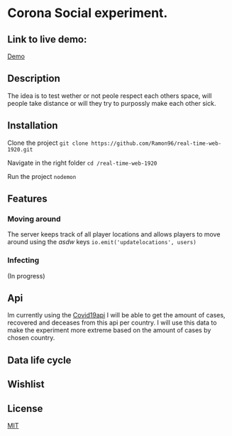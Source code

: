 # Corona Social experiment.

<!-- Add a link to your live demo in Github Pages 🌐-->
## Link to live demo:
[Demo](https://rule-the-world.herokuapp.com/social)

<!-- ☝️ replace this description with a description of your own work -->
## Description
The idea is to test wether or not peole respect each others space, will people take distance or will they try to purpossly make each other sick. 

<!-- Add a nice image here at the end of the week, showing off your shiny frontend 📸 -->

<!-- Maybe a table of contents here? 📚 -->

<!-- How about a section that describes how to install this project? 🤓 -->
## Installation
Clone the project
`git clone https://github.com/Ramon96/real-time-web-1920.git`

Navigate in the right folder
`cd /real-time-web-1920`


Run the project
`nodemon`

<!-- ...but how does one use this project? What are its features 🤔 -->
## Features
### Moving around
The server keeps track of all player locations and allows players to move around using the *asdw* keys
`io.emit('updatelocations', users)`

### Infecting
(In progress)

<!-- What external data source is featured in your project and what are its properties 🌠 -->
## Api
Im currently using the [Covid19api](https://covid19api.com/)
I will be able to get the amount of cases, recovered and deceases from this api per country.
I will use this data to make the experiment more extreme based on the amount of cases by chosen country.

<!-- This would be a good place for your data life cycle ♻️-->
## Data life cycle

<!-- Maybe a checklist of done stuff and stuff still on your wishlist? ✅ -->
## Wishlist

<!-- How about a license here? 📜  -->
## License
[MIT](https://github.com/Ramon96/real-time-web-1920/blob/master/LICENSE)
